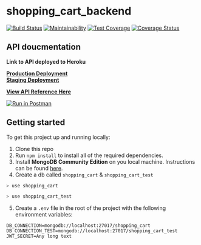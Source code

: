 # shopping_cart_backend

[![Build Status](https://travis-ci.org/LABS-EU3/shopping_cart_backend.svg?branch=develop)](https://travis-ci.org/LABS-EU3/shopping_cart_backend) [![Maintainability](https://api.codeclimate.com/v1/badges/01b004009c792e4588f6/maintainability)](https://codeclimate.com/github/LABS-EU3/shopping_cart_backend/maintainability) [![Test Coverage](https://api.codeclimate.com/v1/badges/01b004009c792e4588f6/test_coverage)](https://codeclimate.com/github/LABS-EU3/shopping_cart_backend/test_coverage) [![Coverage Status](https://coveralls.io/repos/github/LABS-EU3/shopping_cart_backend/badge.svg?branch=develop)](https://coveralls.io/github/LABS-EU3/shopping_cart_backend?branch=develop)

## API doucmentation

**Link to API deployed to Heroku**

**[Production Deployment](https://shopping-cart-eu3.herokuapp.com/)** <br/>
**[Staging Deployment](https://shopping-cart-eu3-staging.herokuapp.com/)**

**[View API Reference Here](https://documenter.getpostman.com/view/5770396/SWEDyEJf?version=latest)** <br />

[![Run in Postman](https://run.pstmn.io/button.svg)](https://app.getpostman.com/run-collection/2451f94fbc7a20072bc4)

## Getting started

To get this project up and running locally:

1. Clone this repo
1. Run `npm install` to install all of the required dependencies.
1. Install **MongoDB Community Edition** on you local machine. Instructions can be found [here](https://docs.mongodb.com/manual/installation/).
1. Create a db called `shopping_cart` & `shopping_cart_test`

```bash
> use shopping_cart
```

```bash
> use shopping_cart_test
```

5. Create a `.env` file in the root of the project with the following environment variables:

```
DB_CONNECTION=mongodb://localhost:27017/shopping_cart
DB_CONNECTION_TEST=mongodb://localhost:27017/shopping_cart_test
JWT_SECRET=Any long text
```
